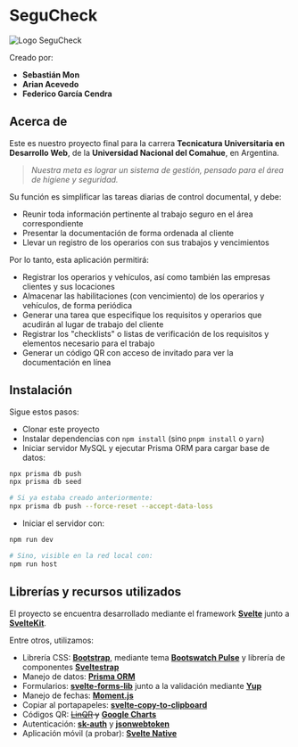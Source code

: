 # SeguCheck

![Logo SeguCheck](https://i.imgur.com/QYfrqU1.png "Logo SeguCheck")

Creado por:
* **Sebastián Mon**
* **Arian Acevedo**
* **Federico García Cendra**

## Acerca de
Este es nuestro proyecto final para la carrera **Tecnicatura Universitaria en Desarrollo Web**, de la **Universidad Nacional del Comahue**, en Argentina.

> *Nuestra meta es lograr un sistema de gestión, pensado para el área de higiene y seguridad.*

Su función es simplificar las tareas diarias de control documental, y debe:
-   Reunir toda información pertinente al trabajo seguro en el área correspondiente
-   Presentar la documentación de forma ordenada al cliente
-   Llevar un registro de los operarios con sus trabajos y vencimientos

Por lo tanto, esta aplicación permitirá:
* Registrar los operarios y vehículos, así como también las empresas clientes y sus locaciones
* Almacenar las habilitaciones (con vencimiento) de los operarios y vehículos, de forma periódica
* Generar una tarea que especifique los requisitos y operarios que acudirán al lugar de trabajo del cliente
* Registrar los "checklists" o listas de verificación de los requisitos y elementos necesario para el trabajo
* Generar un código QR con acceso de invitado para ver la documentación en línea

## Instalación

Sigue estos pasos:
* Clonar este proyecto
* Instalar dependencias con `npm install` (sino `pnpm install` o `yarn`)
* Iniciar servidor MySQL y ejecutar Prisma ORM para cargar base de datos:
```bash
npx prisma db push
npx prisma db seed

# Si ya estaba creado anteriormente:
npx prisma db push --force-reset --accept-data-loss
```
* Iniciar el servidor con:
```bash
npm run dev

# Sino, visible en la red local con:
npm run host
```

## Librerías y recursos utilizados

El proyecto se encuentra desarrollado mediante el framework [**Svelte**](https://svelte.dev/) junto a [**SvelteKit**](https://kit.svelte.dev/).

Entre otros, utilizamos:
* Librería CSS: [**Bootstrap**](https://getbootstrap.com/), mediante tema [**Bootswatch Pulse**](https://bootswatch.com/pulse/) y librería de componentes [**Sveltestrap**](https://sveltestrap.js.org/)
* Manejo de datos: [**Prisma ORM**](https://www.prisma.io/)
* Formularios: [**svelte-forms-lib**](https://svelte-forms-lib-sapper-docs.vercel.app/) junto a la validación mediante [**Yup**](https://github.com/jquense/yup)
* Manejo de fechas: [**Moment.js**](https://momentjs.com/)
* Copiar al portapapeles: [**svelte-copy-to-clipboard**](https://github.com/henriquecaraujo/svelte-copy-to-clipboard)
* Códigos QR: ~~[LinQR](https://rapidapi.com/linqr-linqr-default/api/qrcode3/) y~~ [**Google Charts**](https://developers.google.com/chart/infographics/docs/qr_codes)
* Autenticación: [**sk-auth**](https://github.com/Dan6erbond/sk-auth) y [**jsonwebtoken**](https://github.com/auth0/node-jsonwebtoken)
* Aplicación móvil (a probar): [**Svelte Native**](https://svelte-native.technology)